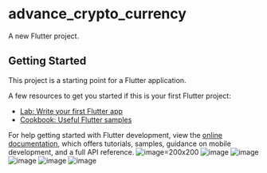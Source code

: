 # advance_crypto_currency

A new Flutter project.

## Getting Started

This project is a starting point for a Flutter application.

A few resources to get you started if this is your first Flutter project:

- [Lab: Write your first Flutter app](https://docs.flutter.dev/get-started/codelab)
- [Cookbook: Useful Flutter samples](https://docs.flutter.dev/cookbook)

For help getting started with Flutter development, view the
[online documentation](https://docs.flutter.dev/), which offers tutorials,
samples, guidance on mobile development, and a full API reference.
![image](https://github.com/johnhcolani/CryptoCurrency/assets/91166301/b5ab0112-61ec-4649-a14c-0fc167c21493)=200x200
![image](https://github.com/johnhcolani/CryptoCurrency/assets/91166301/48ca83d9-6979-4759-bb0f-3b99464c4eaa)
![image](https://github.com/johnhcolani/CryptoCurrency/assets/91166301/48ca83d9-6979-4759-bb0f-3b99464c4eaa)
![image](https://github.com/johnhcolani/CryptoCurrency/assets/91166301/57cac081-8d9f-44da-b671-efb9a4f9940c)
![image](https://github.com/johnhcolani/CryptoCurrency/assets/91166301/5db74ffa-3143-4990-ab11-5ce7d7a5eadd)
![image](https://github.com/johnhcolani/CryptoCurrency/assets/91166301/452691a6-b963-44a5-a9e0-2bab898bad73)






